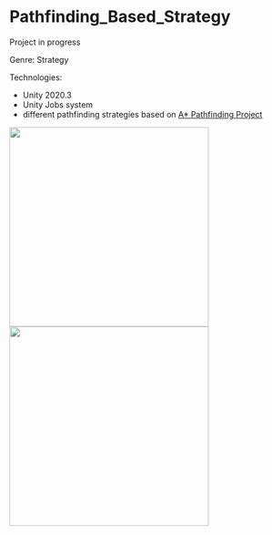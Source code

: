 # Pathfinding_Based_Strategy

Project in progress

Genre: Strategy

Technologies:
- Unity 2020.3
- Unity Jobs system
- different pathfinding strategies based on [A* Pathfinding Project](https://arongranberg.com/astar/)

<img src="https://user-images.githubusercontent.com/28929816/152700643-815b2076-f892-44f0-8f12-9101071397c5.gif" height="350"/>

<img src="https://user-images.githubusercontent.com/28929816/152700637-45cef43f-1daf-439c-8ac2-ef4b4eab34a0.gif" height="350"/>


